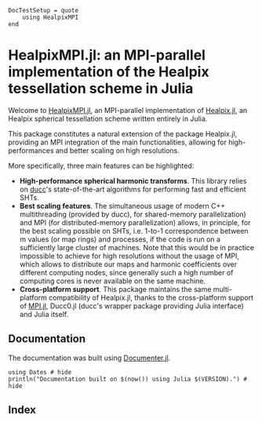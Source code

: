 ```@meta
DocTestSetup = quote
    using HealpixMPI
end
```

# HealpixMPI.jl: an MPI-parallel implementation of the Healpix tessellation scheme in Julia

Welcome to [HealpixMPI.jl](https://github.com/LeeoBianchi/HealpixMPI.jl), an MPI-parallel implementation of [Healpix.jl](https://github.com/ziotom78/Healpix.jl), an Healpix spherical tessellation scheme written entirely in Julia.

This package constitutes a natural extension of the package Healpix.jl, providing an MPI integration of the main functionalities, allowing for high-performances and better scaling on high resolutions.

More specifically, three main features can be highlighted:
- **High-performance spherical harmonic transforms**. This library relies on [ducc](https://gitlab.mpcdf.mpg.de/mtr/ducc)'s state-of-the-art algorithms for performing fast and efficient SHTs.
- **Best scaling features**. The simultaneous usage of modern C++ multithreading (provided by ducc), for shared-memory parallelization) and MPI (for distributed-memory parallelization) allows, in principle, for the best scaling possible on SHTs, i.e. 1-to-1 correspondence between m values (or map rings) and processes, if the code is run on a sufficiently large cluster of machines.
Note that this would be in practice impossible to achieve for high resolutions without the usage of MPI, which allows to distribute our maps and harmonic coefficients over different computing nodes, since generally such a high number of computing cores is never available on the same machine.
- **Cross-platform support**. This package maintains the same multi-platform compatibility of Healpix.jl, thanks to the cross-platform support of [MPI.jl](https://github.com/JuliaParallel/MPI.jl), Ducc0.jl (ducc's wrapper package providing Julia interface) and Julia itself.

## Documentation

The documentation was built using [Documenter.jl](https://github.com/JuliaDocs).

```@example
using Dates # hide
println("Documentation built on $(now()) using Julia $(VERSION).") # hide
```

## Index

```@index
```
